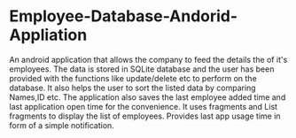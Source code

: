 # Employee-Database-Andorid-Appliation
An android application that allows the company to feed the details the of it's employees. 
The data is stored in SQLite database and the user has been provided with the functions like update/delete etc to perform on the database.
It also helps the user to sort the listed data by comparing Names,ID etc. 
The application also saves the last employee added time and last application open time for the convenience. 
It uses fragments and List fragments to display the list of employees.
Provides last app usage time in form of a simple notification.
